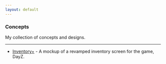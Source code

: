 ```yaml
---
layout: default
---
```


### Concepts

My collection of concepts and designs.
<hr />
      
* [Inventory+](/concepts/inventory-plus/) - A mockup of a revamped inventory screen for the game, DayZ.
